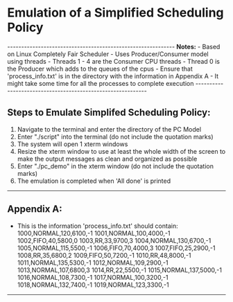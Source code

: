 <h1>Emulation of a Simplified Scheduling Policy</h1>
------------------------------------------------------------
<b>Notes:</b>
- Based on Linux Completely Fair Scheduler  
- Uses Producer/Consumer model using threads
- Threads 1 - 4 are the Consumer CPU threads
- Thread 0 is the Producer which adds to the queues of the cpus
- Ensure that 'process_info.txt' is in the directory with the information in Appendix A
- It might take some time for all the processes to complete execution
------------------------------------------------------------
 
Steps to Emulate Simplifed Scheduling Policy:
------------------------------------------------------------
1. Navigate to the terminal and enter the directory of the PC Model
2. Enter "./script" into the terminal (do not include the quotation marks)
3. The system will open 1 xterm windows
4. Resize the xterm window to use at least the whole width of the screen to make the output messages as clean and organized as possible
5. Enter "./pc_demo" in the  xterm window (do not include the quotation marks)
6. The emulation is completed when 'All done' is printed
------------------------------------------------------------

Appendix A:
------------------------------------------------------------
- This is the information 'process_info.txt' should contain:
	1000,NORMAL,120,6100,-1 
	1001,NORMAL,100,4000,-1 
	1002,FIFO,40,5800,0 
	1003,RR,33,9700,3 
	1004,NORMAL,130,6700,-1 
	1005,NORMAL,115,5500,-1 
	1006,FIFO,70,4000,3 
	1007,FIFO,25,2900,-1 
	1008,RR,35,6800,2 
	1009,FIFO,50,7200,-1 
	1010,RR,48,8000,-1 
	1011,NORMAL,135,5300,-1 
	1012,NORMAL,109,2900,-1 
	1013,NORMAL,107,6800,3 
	1014,RR,22,5500,-1 
	1015,NORMAL,137,5000,-1 
	1016,NORMAL,108,7300,-1 
	1017,NORMAL,100,3200,-1 
	1018,NORMAL,132,7400,-1 
	1019,NORMAL,123,3300,-1
------------------------------------------------------------
